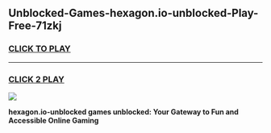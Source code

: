 
## Unblocked-Games-hexagon.io-unblocked-Play-Free-71zkj
<h3>
<a href="https://premium76.site?title=hexagon.io-unblocked&ref=21A">CLICK TO PLAY</a></h3>
<hr>

<h3>
<a href="https://premium76.site?title=hexagon.io-unblocked&ref=21A">CLICK 2 PLAY</a>
  
</h3>

<a href="https://premium76.site?title=hexagon.io-unblocked&ref=21A"><img src="https://clearcache.store/games.png"></a>


**hexagon.io-unblocked games unblocked: Your Gateway to Fun and Accessible Online Gaming**
